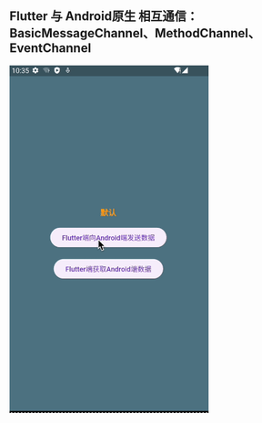 ## Flutter 与 Android原生 相互通信：BasicMessageChannel、MethodChannel、EventChannel

<img src="01.gif" alt="01" width=350>
